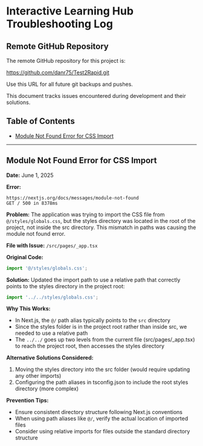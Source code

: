 # Interactive Learning Hub Troubleshooting Log

## Remote GitHub Repository

The remote GitHub repository for this project is:

https://github.com/danr75/Test2Rapid.git

Use this URL for all future git backups and pushes.

This document tracks issues encountered during development and their solutions.

## Table of Contents
- [Module Not Found Error for CSS Import](#module-not-found-error-for-css-import)

---

## Module Not Found Error for CSS Import

**Date:** June 1, 2025

**Error:** 
```
https://nextjs.org/docs/messages/module-not-found
GET / 500 in 8378ms
```

**Problem:**
The application was trying to import the CSS file from `@/styles/globals.css`, but the styles directory was located in the root of the project, not inside the src directory. This mismatch in paths was causing the module not found error.

**File with Issue:**
`/src/pages/_app.tsx`

**Original Code:**
```typescript
import '@/styles/globals.css';
```

**Solution:**
Updated the import path to use a relative path that correctly points to the styles directory in the project root:

```typescript
import '../../styles/globals.css';
```

**Why This Works:**
- In Next.js, the `@/` path alias typically points to the `src` directory
- Since the styles folder is in the project root rather than inside src, we needed to use a relative path
- The `../../` goes up two levels from the current file (src/pages/_app.tsx) to reach the project root, then accesses the styles directory

**Alternative Solutions Considered:**
1. Moving the styles directory into the src folder (would require updating any other imports)
2. Configuring the path aliases in tsconfig.json to include the root styles directory (more complex)

**Prevention Tips:**
- Ensure consistent directory structure following Next.js conventions
- When using path aliases like `@/`, verify the actual location of imported files
- Consider using relative imports for files outside the standard directory structure
